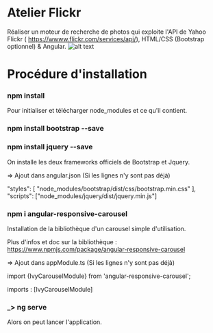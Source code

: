 # Atelier Flickr

Réaliser un moteur de recherche de photos qui exploite l'API de Yahoo Flickr ( https://wwww.flickr.com/services/api/), HTML/CSS (Bootstrap optionnel) & Angular.
![alt text](https://github.com/thdal/AtelierFlickr/blob/master/AtelierFlickr.png)

# Procédure d'installation

### npm install

Pour initialiser et télécharger node_modules et ce qu'il contient.

### npm install bootstrap --save 

### npm install jquery --save

On installe les deux frameworks officiels de Bootstrap et Jquery.

=> Ajout dans angular.json (Si les lignes n'y sont pas déjà)

"styles": [
              "node_modules/bootstrap/dist/css/bootstrap.min.css"
            ],
"scripts": ["node_modules/jquery/dist/jquery.min.js"]


### npm i angular-responsive-carousel

Installation de la bibliothèque d'un carousel simple d'utilisation.

Plus d'infos et doc sur la bibliothèque : https://www.npmjs.com/package/angular-responsive-carousel

=> Ajout dans appModule.ts (Si les lignes n'y sont pas déjà)

import {IvyCarouselModule} from 'angular-responsive-carousel';

imports : [IvyCarouselModule]

### _> ng serve

Alors on peut lancer l'application.
